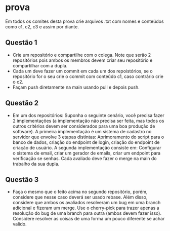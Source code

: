 # prova

Em todos os comites desta prova crie arquivos .txt com nomes e conteúdos como c1, c2, c3 e assim por diante.

## Questão 1

- Crie um repositório e compartilhe com o colega. Note que serão 2 repositórios pois ambos os membros devem criar seu repositório e compartilhar com a dupla.
- Cada um deve fazer um commit em cada um dos repoistórios, se o repositório for o seu crie o commit com conteúdo c1, caso contrário crie o c2.
- Façam push diretamente na main usando pull e depois push.

## Questão 2

- Em um dos repositórios: Suponha o seguinte cenário, você precisa fazer 2 implementações (a implementação não precisa ser feita, mas todos os outros critérios devem ser considerados para uma boa produção de software). A primeira implementação é um sistema de cadastro no servidor que envolve 3 etapas distintas: Aprimoramento do script para o banco de dados, criação do endpoint de login, criação do endpoint de criação de usuário. A segunda implementação consiste em: Configurar o sistema de email, criar um gerador de emails, criar um endpoint para verificação se senhas. Cada avaliado deve fazer o merge na main do trabalho da sua dupla.

## Questão 3

- Faça o mesmo que o feito acima no segundo repositório, porém, considere que nesse caso deverá ser usado rebase. Além disso, considere que ambos os avaliados resolveram um bug em uma branch adicional e fizeram um merge. Use o cherry-pick para trazer apenas a resolução do bug de uma branch para outra (ambos devem fazer isso). Considere resolver as coisas de uma forma um pouco diferente se achar valido.
